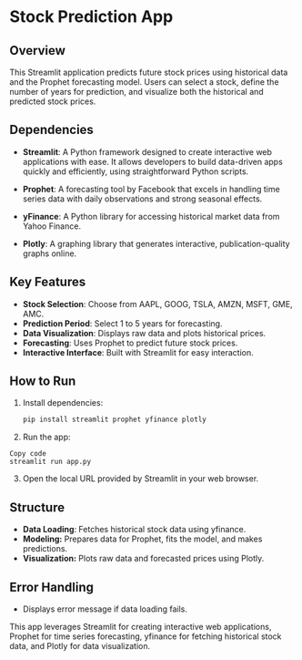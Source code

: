 # Stock Prediction App

## Overview
This Streamlit application predicts future stock prices using historical data and the Prophet forecasting model. Users can select a stock, define the number of years for prediction, and visualize both the historical and predicted stock prices.

## Dependencies
- **Streamlit**: A Python framework designed to create interactive web applications with ease. It allows developers to build data-driven apps quickly and efficiently, using straightforward Python scripts.

- **Prophet**: A forecasting tool by Facebook that excels in handling time series data with daily observations and strong seasonal effects.

- **yFinance**: A Python library for accessing historical market data from Yahoo Finance.

- **Plotly**: A graphing library that generates interactive, publication-quality graphs online.

## Key Features
- **Stock Selection**: Choose from AAPL, GOOG, TSLA, AMZN, MSFT, GME, AMC.
- **Prediction Period**: Select 1 to 5 years for forecasting.
- **Data Visualization**: Displays raw data and plots historical prices.
- **Forecasting**: Uses Prophet to predict future stock prices.
- **Interactive Interface**: Built with Streamlit for easy interaction.

## How to Run
1. Install dependencies:
   ```sh
   pip install streamlit prophet yfinance plotly

2. Run the app:
```
Copy code
streamlit run app.py
```
3. Open the local URL provided by Streamlit in your web browser.

## Structure
- **Data Loading**: Fetches historical stock data using yfinance.
- **Modeling:** Prepares data for Prophet, fits the model, and makes predictions.
- **Visualization:** Plots raw data and forecasted prices using Plotly.

## Error Handling
- Displays error message if data loading fails.

This app leverages Streamlit for creating interactive web applications, Prophet for time series forecasting, yfinance for fetching historical stock data, and Plotly for data visualization.
